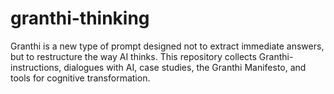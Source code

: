 # granthi-thinking
Granthi is a new type of prompt designed not to extract immediate answers, but to restructure the way AI thinks. This repository collects Granthi-instructions, dialogues with AI, case studies, the Granthi Manifesto, and tools for cognitive transformation.

